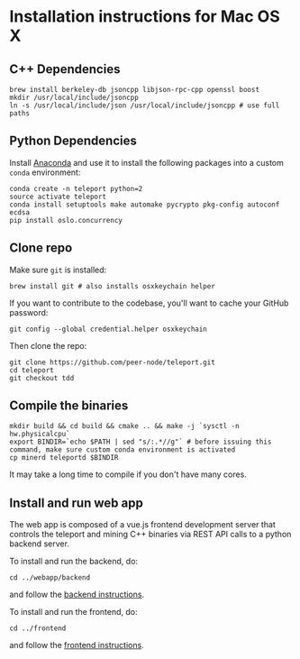 # Installation instructions for Mac OS X 

## C++ Dependencies

```
brew install berkeley-db jsoncpp libjson-rpc-cpp openssl boost
mkdir /usr/local/include/jsoncpp
ln -s /usr/local/include/json /usr/local/include/jsoncpp # use full paths
```

Python Dependencies
-----

Install [Anaconda](https://www.continuum.io/downloads) and use it to install the following packages into a custom `conda` environment:

```
conda create -n teleport python=2
source activate teleport
conda install setuptools make automake pycrypto pkg-config autoconf ecdsa
pip install oslo.concurrency
```

Clone repo
-----

Make sure `git` is installed: 
```
brew install git # also installs osxkeychain helper
```
If you want to contribute to the codebase, you'll want to cache your GitHub password: 
```
git config --global credential.helper osxkeychain
```
Then clone the repo: 
```
git clone https://github.com/peer-node/teleport.git
cd teleport
git checkout tdd
```

Compile the binaries
-----

```
mkdir build && cd build && cmake .. && make -j `sysctl -n hw.physicalcpu`
export BINDIR=`echo $PATH | sed "s/:.*//g"` # before issuing this command, make sure custom conda environment is activated
cp minerd teleportd $BINDIR
```
It may take a long time to compile if you don't have many cores.

Install and run web app 
------

The web app is composed of 
a vue.js frontend development server that 
controls the teleport and mining C++ binaries via 
REST API calls to 
a python backend server. 

To install and run the backend, do: 
```
cd ../webapp/backend
```
and follow the 
[backend instructions](webapp/backend/README.md).

To install and run the frontend, do: 

```
cd ../frontend
```
and follow the
[frontend instructions](webapp/frontend/README.md).
 

